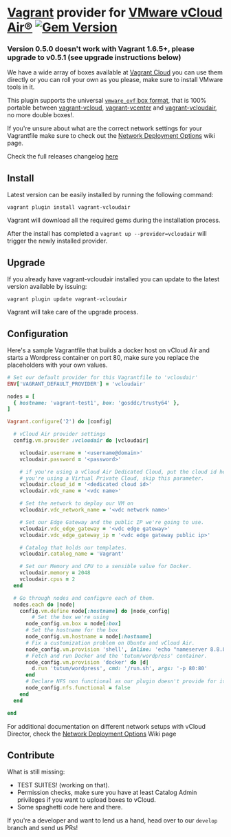 [Vagrant](http://www.vagrantup.com) provider for [VMware vCloud Air®](http://vcloud.vmware.com) [![Gem Version](https://badge.fury.io/rb/vagrant-vcloudair.svg)](http://badge.fury.io/rb/vagrant-vcloudair)
=============

### Version 0.5.0 doesn't work with Vagrant 1.6.5+, please upgrade to v0.5.1 (see upgrade instructions below)

We have a wide array of boxes available at [Vagrant Cloud](https://vagrantcloud.com/gosddc) you can use them directly or you can roll your own as you please, make sure to install VMware tools in it.

This plugin supports the universal [```vmware_ovf``` box format](https://github.com/gosddc/packer-post-processor-vagrant-vmware-ovf/wiki/vmware_ovf-Box-Format), that is 100% portable between [vagrant-vcloud](https://github.com/frapposelli/vagrant-vcloud), [vagrant-vcenter](https://github.com/gosddc/vagrant-vcenter) and [vagrant-vcloudair](https://github.com/gosddc/vagrant-vcloudair), no more double boxes!.

If you're unsure about what are the correct network settings for your Vagrantfile make sure to check out the [Network Deployment Options](https://github.com/gosddc/vagrant-vcloudair/wiki/Network-Deployment-Options) wiki page.

Check the full releases changelog [here](../../releases)

Install
-------------

Latest version can be easily installed by running the following command:

```vagrant plugin install vagrant-vcloudair```

Vagrant will download all the required gems during the installation process.

After the install has completed a ```vagrant up --provider=vcloudair``` will trigger the newly installed provider.

Upgrade
-------------

If you already have vagrant-vcloudair installed you can update to the latest version available by issuing:

```vagrant plugin update vagrant-vcloudair```

Vagrant will take care of the upgrade process.

Configuration
-------------

Here's a sample Vagrantfile that builds a docker host on vCloud Air and starts a Wordpress container on port 80, make sure you replace the placeholders with your own values.

```ruby
# Set our default provider for this Vagrantfile to 'vcloudair'
ENV['VAGRANT_DEFAULT_PROVIDER'] = 'vcloudair'

nodes = [
  { hostname: 'vagrant-test1', box: 'gosddc/trusty64' },
]

Vagrant.configure('2') do |config|

  # vCloud Air provider settings
  config.vm.provider :vcloudair do |vcloudair|

    vcloudair.username = '<username@domain>'
    vcloudair.password = '<password>'

    # if you're using a vCloud Air Dedicated Cloud, put the cloud id here, if
    # you're using a Virtual Private Cloud, skip this parameter.
    vcloudair.cloud_id = '<dedicated cloud id>'
    vcloudair.vdc_name = '<vdc name>'

    # Set the network to deploy our VM on
    vcloudair.vdc_network_name = '<vdc network name>'

    # Set our Edge Gateway and the public IP we're going to use.
    vcloudair.vdc_edge_gateway = '<vdc edge gateway>'
    vcloudair.vdc_edge_gateway_ip = '<vdc edge gateway public ip>'

    # Catalog that holds our templates.
    vcloudair.catalog_name = 'Vagrant'

    # Set our Memory and CPU to a sensible value for Docker.
    vcloudair.memory = 2048
    vcloudair.cpus = 2
  end

  # Go through nodes and configure each of them.
  nodes.each do |node|
    config.vm.define node[:hostname] do |node_config|
    	# Set the box we're using
      node_config.vm.box = node[:box]
      # Set the hostname for the box
      node_config.vm.hostname = node[:hostname]
      # Fix a customization problem on Ubuntu and vCloud Air.
      node_config.vm.provision 'shell', inline: 'echo "nameserver 8.8.8.8" >> tmp; sudo mv tmp /etc/resolvconf/resolv.conf.d/base; sudo resolvconf -u'
      # Fetch and run Docker and the 'tutum/wordpress' container.
      node_config.vm.provision 'docker' do |d|
        d.run 'tutum/wordpress', cmd: '/run.sh', args: '-p 80:80'
      end
      # Declare NFS non functional as our plugin doesn't provide for it.
      node_config.nfs.functional = false
    end
  end

end
```

For additional documentation on different network setups with vCloud Director, check the [Network Deployment Options](../../wiki/Network-Deployment-Options) Wiki page

Contribute
-------------

What is still missing:

- TEST SUITES! (working on that).
- Permission checks, make sure you have at least Catalog Admin privileges if you want to upload boxes to vCloud.
- Some spaghetti code here and there.

If you're a developer and want to lend us a hand, head over to our ```develop``` branch and send us PRs!

